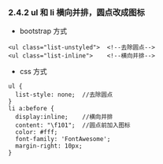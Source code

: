 ### 2.4.2 ul 和 li 横向并排，圆点改成图标
* bootstrap 方式
```
<ul class="list-unstyled">  <!--去除圆点-->
<ul class="list-inline">    <!--横向并排-->
```
* css 方式
```
ul {  
  list-style: none;  //去除圆点
}
li a:before {  
  display:inline;    //横向并排
  content: "\f101";  //圆点前加入图标
  color: #fff;  
  font-family: 'FontAwesome';  
  margin-right: 10px;  
}
```